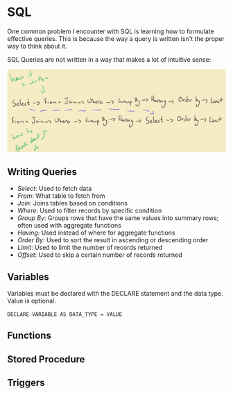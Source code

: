 # SQL

One common problem *I* encounter with SQL is learning how to formulate effective queries. This is because the way a query is written isn't the proper way to think about it.

SQL Queries are not written in a way that makes a lot of intuitive sense: 

  ![alt text](SQL-Query.png.jpg)

## Writing Queries
* *Select*: Used to fetch data
* *From*: What table to fetch from
* *Join*: Joins tables based on conditions
* *Where*: Used to filter records by specific condition
* *Group By*: Groups rows that have the same values into summary rows; often used with aggregate functions
* *Having*: Used instead of where for aggregate functions
* *Order By*: Used to sort the result in ascending or descending order
* *Limit*: Used to limit the number of records returned
* *Offset*: Used to skip a certain number of records returned

## Variables
Variables must be declared with the DECLARE statement and the data type. Value is optional.
```
DECLARE VARIABLE AS DATA_TYPE = VALUE
```

## Functions

## Stored Procedure

## Triggers